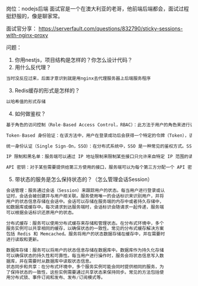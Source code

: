 
岗位：nodejs后端
面试官是一个在澳大利亚的老哥，他前端后端都会，面试过程挺舒服的，像是聊家常。

面试官分享：
https://serverfault.com/questions/832790/sticky-sessions-with-nginx-proxy

问题：
1. 你用nestjs，项目结构是怎样的？你怎么设计代码？
2. 用什么反代理？
```js
当时没反应过来，后面才意识到就是用nginx去代理服务器上后端服务程序
```
3. Redis缓存的形式是怎样的？
```js
以哈希值的形式存储
```
4. 如何做鉴权？
```js
基于角色的访问控制（Role-Based Access Control，RBAC）：此方法于用户的角色来进行访问控制。服务端根据用户的角色决定其是否有权限执某些操作。通过在数据库或配置文件中存储用户角色和与其关联的权限，服端可以根据用户的身份验证信息来判断用户是否有权访问某个接口。

Token-Based 身份验证：在该方法中，用户在登录成功后会获得一个特定的令牌（Token），该令牌包含了一些用户识别信息。在每次请求时，用户需要在请求头或参数中携带这个令牌，服务端通过验证令牌的合法性来确定用户的身份和权限。常见的 Token 机制包括 JSON Web Token（JWT）和 OAuth。

统一身份认证（Single Sign-On，SSO）：在分布式系统中，SSO 是一种常见的鉴权方式。SSO 允许用户只需登录一次就可以获取对多个关联应用程序或系统的访问权限。用户的认证信息在登录成功后被共享和信任，各个关联系统可以通过验证这些认证信息来确保用户身份和权限。

IP 限制和黑名单：服务端可以通过 IP 地址限制来限制某些接口只允许来自特定 IP 范围的请求访问。同时，也可以通过维护一个黑名单来拦截某些恶意请求。

API 密钥：对于某些需要提供给第三方使用的接口，服务端可以为每个第三方分配一个 API 密钥，并在请求中要求该密钥进行验证。只有通过验证的 API 密钥才能获得访问权限。
```
5. 带状态的服务是怎么保持状态的？（怎么管理会话Session）
```js
会话管理：服务通过会话（Session）来跟踪用户的状态。每当用户进行登录或认
证时，会话会被创建并与用户相关联。服务使用唯一的会话标识来识别用户，并将
用户的状态信息存储在会话中。会话可以存储在服务端的内存中或者持久存储中，
如数据库或缓存中。每次请求到达服务端时，会话标识会随请求一起传递，服务端
可以根据会话标识还原用户的状态。

分布式缓存：服务可以使用分布式缓存来存储和管理状态。在分布式环境中，多个
服务实例可以共享相同的缓存，以确保状态的一致性。常见的分布式缓存解决方案
包括 Redis 和 Memcached。服务将用户的状态数据存储在缓存中，并在需要时
进行读取和更新。

数据库存储：服务可以将用户的状态信息存储在数据库中。数据库作为持久化存储
可以确保状态的持久性和可靠性。每当用户进行操作时，服务会将状态信息写入数
据库，并在需要时从数据库中读取状态信息。
状态同步和共享：在分布式环境中，多个服务实例可能会同时提供相同的服务，为
了保持状态的一致性，这些实例需要通过共享状态来保持同步。常见的方法包括使
用分布式锁、事件订阅和发布、发布/订阅模式等。
```
